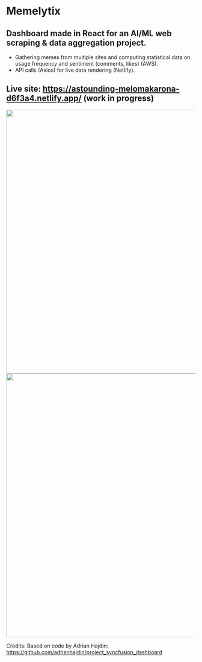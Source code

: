 # Memelytix 

## Dashboard made in React for an AI/ML web scraping & data aggregation project. 
* Gathering memes from multiple sites and computing statistical data on usage frequency and sentiment (comments, likes) (AWS).
* API calls (Axios) for live data rendering (Netlify).

## Live site: https://astounding-melomakarona-d6f3a4.netlify.app/ (work in progress)
<img src="https://iili.io/SM24uj.png" width="700">
<img src="https://iili.io/SM2LMB.png" width="700">

Credits: Based on code by Adrian Hajdin: https://github.com/adrianhajdin/project_syncfusion_dashboard

